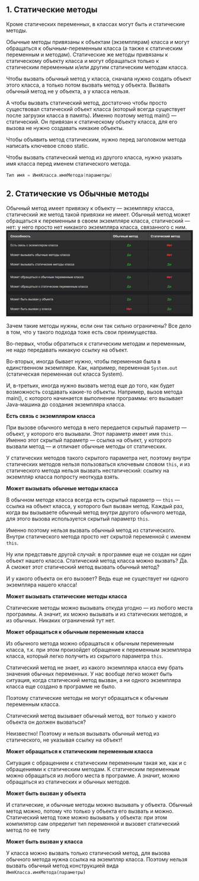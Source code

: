 ## 1. Статические методы

Кроме статических переменных, в классах могут быть и статические методы.

Обычные методы привязаны к объектам (экземплярам) класса и могут обращаться к обычным-переменным класса (а также к статическим переменным и методам). Статические же методы привязаны к статическому объекту класса и могут обращаться только к статическим переменным и/или другим статическим методам класса.

Чтобы вызвать обычный метод у класса, сначала нужно создать объект этого класса, а только потом вызвать метод у объекта. Вызвать обычный метод не у объекта, а у класса нельзя.

А чтобы вызвать статический метод, достаточно чтобы просто существовал статический объект класса (который всегда существует после загрузки класса в память). Именно поэтому метод main() — статический. Он привязан к статическому объекту класса, для его вызова не нужно создавать никакие объекты.

Чтобы объявить метод статическим, нужно перед заголовком метода написать ключевое слово static. 

Чтобы вызвать статический метод из другого класса, нужно указать имя класса перед именем статического метода.

```Java
Тип имя = ИмяКласса.имяМетода(параметры)
```

## 2. Статические vs Обычные методы

Обычный метод имеет привязку к объекту — экземпляру класса, статический же метод такой привязки не имеет. Обычный метод может обращаться к переменным в своем экземпляре класса, статический — нет: у него просто нет никакого экземпляра класса, связанного с ним.
![Pasted image 20230708174047.png](..%2Fimg%2Flevel12%2FPasted%20image%2020230708174047.png)

Зачем такие методы нужны, если они так сильно ограничены? Все дело в том, что у такого подхода тоже есть свои преимущества.

Во-первых, чтобы обратиться к статическим методам и переменным, не надо передавать никакую ссылку на объект.

Во-вторых, иногда бывает нужно, чтобы переменная была в единственном экземпляре. Как, например, переменная `System.out` (статическая переменная out класса System).

И, в-третьих, иногда нужно вызвать метод еще до того, как будет возможность создавать какие-то объекты. Например, вызов метода main(), с которого начинается выполнение программы: его вызывает Java-машина до создания экземпляра класса.

**Есть связь с экземпляром класса**

При вызове обычного метода в него передается скрытый параметр — объект, у которого его вызывали. Этот параметр имеет имя `this`. Именно этот скрытый параметр — ссылка на объект, у которого вызвали метод — и отличает обычные методы от статических.

У статических методов такого скрытого параметра нет, поэтому внутри статических методов нельзя пользоваться ключевым словом `this`, и из статического метода нельзя вызвать нестатический: ссылку на экземпляр класса попросту неоткуда взять.

**Может вызывать обычные методы класса**

В обычном методе класса всегда есть скрытый параметр — `this` — ссылка на объект класса, у которого был вызван метод. Каждый раз, когда вы вызываете обычный метод внутри другого обычного метода, для этого вызова используется скрытый параметр `this`.

Именно поэтому нельзя вызвать обычный метод из статического. Внутри статического метода просто нет скрытой переменной с именем `this`.

Ну или представьте другой случай: в программе еще не создан ни один объект нашего класса. Статический метод класса можно вызвать? Да. А сможет этот статический метод вызвать обычный метод?

И у какого объекта он его вызовет? Ведь еще не существует ни одного экземпляра нашего класса!

**Может вызывать статические методы класса**

Статические методы можно вызывать откуда угодно — из любого места программы. А значит, их можно вызывать и из статических методов, и из обычных. Никаких ограничений тут нет.

**Может обращаться к обычным переменным класса**

Из обычного метода можно обращаться к обычным переменным класса, т.к. при этом произойдет обращение к переменным экземпляра класса, который легко получить из скрытого параметра `this`.

Статический метод не знает, из какого экземпляра класса ему брать значения обычных переменных. У нас вообще легко может быть ситуация, когда статический метод вызван, а ни одного экземпляра класса еще создано в программе не было.

Поэтому статические методы не могут обращаться к обычным переменным класса.

Статический метод вызывает обычный метод, вот только у какого объекта он должен вызваться?

Неизвестно! Поэтому и нельзя вызывать обычный метод из статического, не указывая ссылку на объект!

**Может обращаться к статическим переменным класса**

Ситуация с обращением к статическим переменным такая же, как и с обращениями к статическим методам. К статическим переменным можно обращаться из любого места в программе. А значит, можно обращаться из статических и обычных методов.

**Может быть вызван у объекта**

И статические, и обычные методы можно вызывать у объекта. Обычный метод можно, потому что только у объекта его вызвать и можно. Статический метод тоже можно вызывать у объекта: при этом компилятор сам определит тип переменной и вызовет статический метод по ее типу

**Может быть вызван у класса**

У класса можно вызвать только статический метод, для вызова обычного метода нужна ссылка на экземпляр класса. Поэтому нельзя вызвать обычный метод конструкцией вида `ИмяКласса.имяМетода(параметры)`